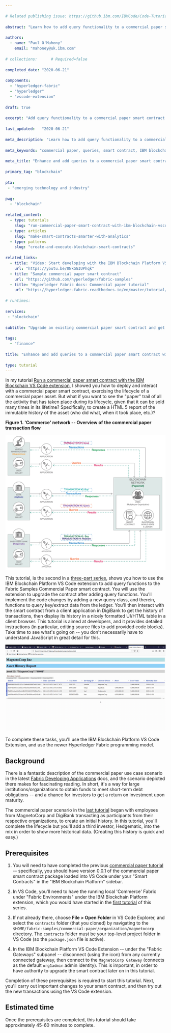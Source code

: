 ```yaml
---

# Related publishing issue: https://github.ibm.com/IBMCode/Code-Tutorials/issues/479

abstract: "Learn how to add query functionality to a commercial paper smart contract with the IBM Blockchain VS Code extension, execute the queries from a client application, and render the transaction history of the commercial paper in a browser-based UI."

authors:
  - name: "Paul O'Mahony"
    email: "mahoney@uk.ibm.com"

# collections:		# Required=false

completed_date:	"2020-06-21"

components:
  - "hyperledger-fabric"
  - "hyperledger"
  - "vscode-extension"
  
draft: true

excerpt: "Add query functionality to a commercial paper smart contract with the IBM Blockchain VS Code extension, and render a full asset history in a browser-based UI application."

last_updated:	"2020-06-21"

meta_description: "Learn how to add query functionality to a commercial paper smart contract with the IBM Blockchain VS Code extension and then execute the queries from a client application, rendering them in Tabulator."

meta_keywords: "commercial paper, queries, smart contract, IBM blockchain, IBM blockchain platform, VS Code extension, Hyperledger Fabric"

meta_title: "Enhance and add queries to a commercial paper smart contract with the IBM Blockchain VS Code extension"

primary_tag: "blockchain"

pta:
 - "emerging technology and industry"

pwg:
  - "blockchain"

related_content:
  - type: tutorials
    slug: "run-commercial-paper-smart-contract-with-ibm-blockchain-vscode-extension"
  - type: articles
    slug: "make-smart-contracts-smarter-with-analytics"
  - type: patterns
    slug: "create-and-execute-blockchain-smart-contracts"

related_links:
  - title: "Video: Start developing with the IBM Blockchain Platform VS Code Extension"
    url: "https://youtu.be/0NkGGIUPhqk"
  - title: "Sample commercial paper smart contract"
    url: "https://github.com/hyperledger/fabric-samples"
  - title: "Hyperledger Fabric docs: Commercial paper tutorial"
    url: "https://hyperledger-fabric.readthedocs.io/en/master/tutorial/commercial_paper.html"

# runtimes:

services:
 - "blockchain"

subtitle: "Upgrade an existing commercial paper smart contract and get the full history of a commercial paper asset in a browser-based UI application"

tags:
  - "finance"

title: "Enhance and add queries to a commercial paper smart contract with the IBM Blockchain VS Code extension"

type: tutorial
---
```


In my tutorial [Run a commercial paper smart contract with the IBM Blockchain VS Code extension](https://developer.ibm.com/tutorials/run-commercial-paper-smart-contract-with-ibm-blockchain-vscode-extension/), I showed you how to deploy and interact with a commercial paper smart contract, exercising the lifecycle of a commercial paper asset. But what if you want to see the "paper" trail of all the activity that has taken place during its lifecycle, given that it can be sold many times in its lifetime? Specifically, to create a HTML 5 report of the immutable history of the asset (who did what, when it took place, etc.)?

**Figure 1. 'Commerce' network -- Overview of the commercial paper transaction flow**

![Transaction flow](images/flow-transactions.png)

This tutorial, is the second in a [three-part series](https://developer.ibm.com/series/blockchain-running-enhancing-commercial-paper-smart-contract/), shows you how to use the IBM Blockchain Platform VS Code extension to add query functions to the Fabric Samples Commercial Paper smart contract. You will use the extension to upgrade the contract after adding query functions. You'll implement the code changes by adding a new query class, and therein, functions to query key/extract data from the ledger. You'll then interact with the smart contract from a client application in DigiBank to get the history of transactions, then display its history in a nicely formatted UI/HTML table in a client browser. This tutorial is aimed at developers, and it provides detailed instructions (in particular, editing source files to add provided code blocks). Take time to see what's going on -- you don't necessarily have to understand JavaScript in great detail for this.

![Asset history and lifecycle from a Blockchain query](images/final-results.gif)

To complete these tasks, you'll use the IBM Blockchain Platform VS Code Extension, and use the newer Hyperledger Fabric programming model.


## Background

There is a fantastic description of the commercial paper use case scenario in the latest [Fabric Developing Applications]( https://hyperledger-fabric.readthedocs.io/en/master/tutorial/commercial_paper.html) docs, and the scenario depicted there makes for fascinating reading. In short, it's a way for large institutions/organizations to obtain funds to meet short-term debt obligations -- and a chance for investors to get a return on investment upon maturity.

The commercial paper scenario in the [last tutorial](https://developer.ibm.com/tutorials/run-commercial-paper-smart-contract-with-ibm-blockchain-vscode-extension/) began with employees from MagnetoCorp and DigiBank transacting as participants from their respective organizations, to create an initial history. In this tutorial, you'll complete the lifecycle but you'll add a third investor, Hedgematic, into the mix in order to show more historical data. (Creating this history is quick and easy.)

## Prerequisites

1. You will need to have completed the previous [commercial paper tutorial](https://developer.ibm.com/tutorials/run-commercial-paper-smart-contract-with-ibm-blockchain-vscode-extension/) -- specifically, you should have version 0.0.1 of the commercial paper smart contract package loaded into VS Code under your "Smart Contracts" in the "IBM Blockchain Platform" sidebar.

2. In VS Code, you'll need to have the running local 'Commerce' Fabric under "Fabric Environments" under the IBM Blockchain Platform extension, which you would have started in the [first tutorial](https://developer.ibm.com/tutorials/run-commercial-paper-smart-contract-with-ibm-blockchain-vscode-extension/) of this series.

3. If not already there, choose **File > Open Folder** in VS Code Explorer, and select the `contracts` folder (that you cloned) by navigating to the `$HOME/fabric-samples/commercial-paper/organization/magnetocorp` directory. The `contracts` folder must be your top-level project folder in VS Code (so the `package.json` file is active).

4. In the IBM Blockchain Platform VS Code Extension -- under the "Fabric Gateways" subpanel -- disconnect (using the icon) from any currently connected gateway, then connect to the `MagnetoCorp Gateway` (connects as the default `org1admin` admin identity). This is important, in order to have authority to upgrade the smart contract later on in this tutorial.

Completion of these prerequisites is required to start this tutorial. Next, you'll carry out important changes to your smart contract, and then try out the new transactions using the VS Code extension.

## Estimated time

Once the prerequisites are completed, this tutorial should take approximately 45-60 minutes to complete.

